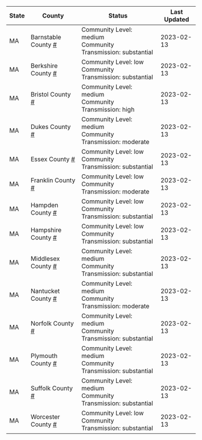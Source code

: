State | County | Status | Last Updated
--- | --- | --- | --- 
MA | Barnstable County <a href="#barnstable_county">#</a> | <a name="barnstable_county"></a>Community Level: medium<br/>Community Transmission: substantial | 2023-02-13
MA | Berkshire County <a href="#berkshire_county">#</a> | <a name="berkshire_county"></a>Community Level: low<br/>Community Transmission: substantial | 2023-02-13
MA | Bristol County <a href="#bristol_county">#</a> | <a name="bristol_county"></a>Community Level: medium<br/>Community Transmission: high | 2023-02-13
MA | Dukes County <a href="#dukes_county">#</a> | <a name="dukes_county"></a>Community Level: medium<br/>Community Transmission: moderate | 2023-02-13
MA | Essex County <a href="#essex_county">#</a> | <a name="essex_county"></a>Community Level: low<br/>Community Transmission: substantial | 2023-02-13
MA | Franklin County <a href="#franklin_county">#</a> | <a name="franklin_county"></a>Community Level: low<br/>Community Transmission: moderate | 2023-02-13
MA | Hampden County <a href="#hampden_county">#</a> | <a name="hampden_county"></a>Community Level: low<br/>Community Transmission: substantial | 2023-02-13
MA | Hampshire County <a href="#hampshire_county">#</a> | <a name="hampshire_county"></a>Community Level: low<br/>Community Transmission: substantial | 2023-02-13
MA | Middlesex County <a href="#middlesex_county">#</a> | <a name="middlesex_county"></a>Community Level: medium<br/>Community Transmission: substantial | 2023-02-13
MA | Nantucket County <a href="#nantucket_county">#</a> | <a name="nantucket_county"></a>Community Level: medium<br/>Community Transmission: moderate | 2023-02-13
MA | Norfolk County <a href="#norfolk_county">#</a> | <a name="norfolk_county"></a>Community Level: medium<br/>Community Transmission: substantial | 2023-02-13
MA | Plymouth County <a href="#plymouth_county">#</a> | <a name="plymouth_county"></a>Community Level: medium<br/>Community Transmission: substantial | 2023-02-13
MA | Suffolk County <a href="#suffolk_county">#</a> | <a name="suffolk_county"></a>Community Level: medium<br/>Community Transmission: substantial | 2023-02-13
MA | Worcester County <a href="#worcester_county">#</a> | <a name="worcester_county"></a>Community Level: low<br/>Community Transmission: substantial | 2023-02-13
